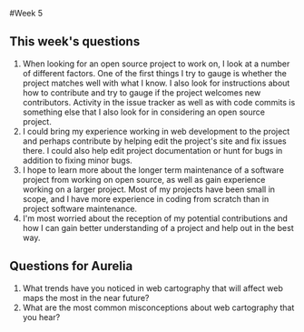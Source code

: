 #Week 5

## This week's questions

1. When looking for an open source project to work on, I look at a number of different factors. One of the first things I try to gauge is whether the project matches well with what I know. I also look for instructions about how to contribute and try to gauge if the project welcomes new contributors. Activity in the issue tracker as well as with code commits is something else that I also look for in considering an open source project.
2. I could bring my experience working in web development to the project and perhaps contribute by helping edit the project's site and fix issues there. I could also help edit project documentation or hunt for bugs in addition to fixing minor bugs.
3. I hope to learn more about the longer term maintenance of a software project from working on open source, as well as gain experience working on a larger project. Most of my projects have been small in scope, and I have more experience in coding from scratch than in project software maintenance. 
4.  I'm most worried about the reception of my potential contributions and how I can gain better understanding of a project and help out in the best way.

## Questions for Aurelia
1. What trends have you noticed in web cartography that will affect web maps the most in the near future?
2. What are the most common misconceptions about web cartography that you hear?
